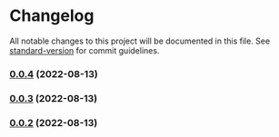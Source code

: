 # Changelog

All notable changes to this project will be documented in this file. See [standard-version](https://github.com/conventional-changelog/standard-version) for commit guidelines.

### [0.0.4](https://github.com/wholesome-ghoul/tubeyou-configs/compare/v0.0.3...v0.0.4) (2022-08-13)

### [0.0.3](https://github.com/wholesome-ghoul/tubeyou-configs/compare/v0.1.2...v0.0.3) (2022-08-13)

### [0.0.2](https://github.com/wholesome-ghoul/tubeyou-configs/compare/v0.1.2...v0.0.2) (2022-08-13)
